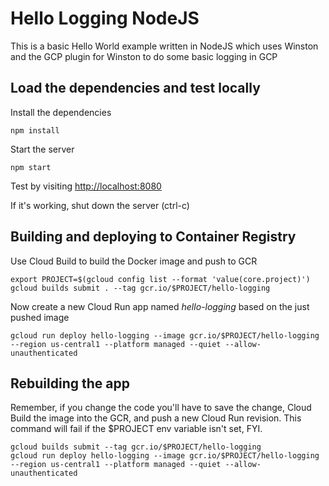 # Hello Logging NodeJS
This is a basic Hello World example written in NodeJS which uses Winston and the GCP plugin for Winston to do some basic logging in GCP

## Load the dependencies and test locally

Install the dependencies

```
npm install
```

Start the server

```
npm start
```

Test by visiting [http://localhost:8080](http://localhost:8080)

If it's working, shut down the server (ctrl-c)

## Building and deploying to Container Registry

Use Cloud Build to build the Docker image and push to GCR

```
export PROJECT=$(gcloud config list --format 'value(core.project)')
gcloud builds submit . --tag gcr.io/$PROJECT/hello-logging
```

Now create a new Cloud Run app named *hello-logging* based on the just pushed image

```
gcloud run deploy hello-logging --image gcr.io/$PROJECT/hello-logging --region us-central1 --platform managed --quiet --allow-unauthenticated
```

## Rebuilding the app
Remember, if you change the code you'll have to save the change, Cloud Build the image into the GCR, and push a new Cloud Run revision. This command will fail if the $PROJECT env variable isn't set, FYI.

```
gcloud builds submit --tag gcr.io/$PROJECT/hello-logging
gcloud run deploy hello-logging --image gcr.io/$PROJECT/hello-logging --region us-central1 --platform managed --quiet --allow-unauthenticated
```
